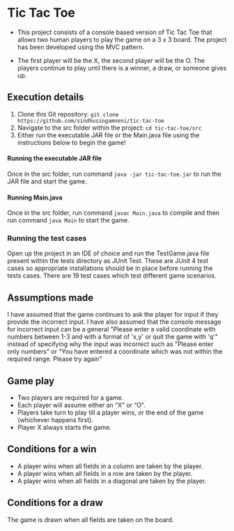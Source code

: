 # Tic Tac Toe

- This project consists of a console based version of Tic Tac Toe that allows two human players to play the game on a 3 x 3 board. The project has been developed using the MVC pattern.

- The first player will be the X, the second player will be the O. The players continue to play until there is a winner, a draw, or someone gives up. 

## Execution details
  1. Clone this Git repository: `git clone https://github.com/sindhusingamneni/tic-tac-toe`
  2. Navigate to the src folder within the project: `cd tic-tac-toe/src`
  3. Either run the executable JAR file or the Main.java file using the instructions below to begin the game!

#### Running the executable JAR file
Once in the src folder, run command `java -jar tic-tac-toe.jar` to run the JAR file and start the game.

#### Running Main.java
Once in the src folder, run command `javac Main.java` to compile and then run command `java Main` to start the game.

### Running the test cases
Open up the project in an IDE of choice and run the TestGame.java file present within the tests directory as JUnit Test. These are JUnit 4 test cases so appropriate installations should be in place before running the tests cases. There are 19 test cases which test different game scenarios.

## Assumptions made
I have assumed that the game continues to ask the player for input if they provide the incorrect input. I have also assumed that the console message for incorrect input can be a general "Please enter a valid coordinate with numbers between 1-3 and with a format of 'x,y' or quit the game with 'q'" instead of specifying why the input was incorrect such as "Please enter only numbers" or "You have entered a coordinate which was not within the required range. Please try again"

## Game play
- Two players are required for a game.
- Each player will assume either an “X” or “O”.
- Players take turn to play till a player wins, or the end of the game (whichever happens first).
- Player X always starts the game.

## Conditions for a win
- A player wins when all fields in a column are taken by the player.
- A player wins when all fields in a row are taken by the player.
- A player wins when all fields in a diagonal are taken by the player.

## Conditions for a draw
The game is drawn when all fields are taken on the board.

